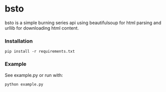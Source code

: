 # bsto

bsto is a simple burning series api using beautifulsoup for html parsing and urllib for downloading html content.

### Installation

`pip install -r requirements.txt`

### Example

See example.py or run with:

`python example.py`